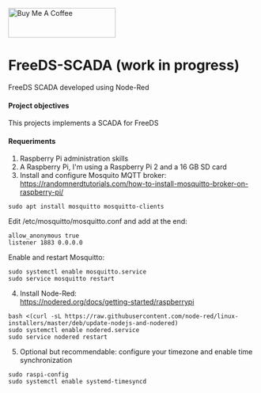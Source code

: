 <a href="https://www.buymeacoffee.com/rbpiuserf" target="_blank"><img src="https://cdn.buymeacoffee.com/buttons/v2/default-yellow.png" alt="Buy Me A Coffee" style="height: 60px !important;width: 217px !important;" ></a>

# FreeDS-SCADA (work in progress)
FreeDS SCADA developed using Node-Red

#### Project objectives
This projects implements a SCADA for FreeDS

#### Requeriments
1. Raspberry Pi administration skills
2. A Raspberry Pi, I'm using a Raspberry Pi 2 and a 16 GB SD card
3. Install and configure Mosquito MQTT broker:<br>
https://randomnerdtutorials.com/how-to-install-mosquitto-broker-on-raspberry-pi/
```
sudo apt install mosquitto mosquitto-clients
```
Edit /etc/mosquitto/mosquitto.conf and add at the end:
```
allow_anonymous true
listener 1883 0.0.0.0
```
Enable and restart Mosquitto:
```
sudo systemctl enable mosquitto.service
sudo service mosquitto restart
```
4. Install Node-Red:<br>
https://nodered.org/docs/getting-started/raspberrypi
```
bash <(curl -sL https://raw.githubusercontent.com/node-red/linux-installers/master/deb/update-nodejs-and-nodered) 
sudo systemctl enable nodered.service
sudo service nodered restart
```

5. Optional but recommendable: configure your timezone and enable time synchronization
```
sudo raspi-config
sudo systemctl enable systemd-timesyncd
```
